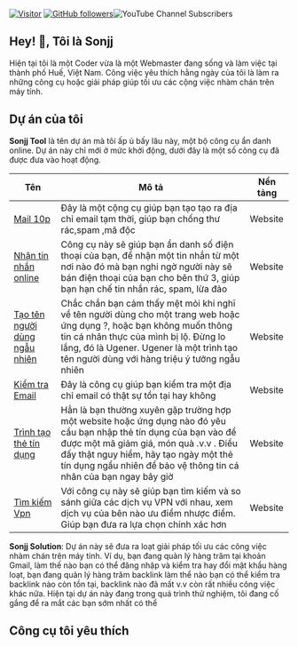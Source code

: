 
[![Visitor](https://visitor-badge.laobi.icu/badge?page_id=public-sonjj/public-sonjj)](https://github.com/public-sonjj) [![GitHub followers](https://img.shields.io/github/followers/public-sonjj.svg?style=social&label=Follow)](https://github.com/public-sonjj?tab=followers)![YouTube Channel Subscribers](https://img.shields.io/youtube/channel/subscribers/UCIevahX9MAHLL321q_x9-RQ?style=social)
## Hey! 👋, Tôi là Sonjj
Hiện tại tôi là một Coder vừa là một Webmaster đang sống và làm việc tại thành phố Huế, Việt Nam. Công việc yêu thích hằng ngày của tôi là làm ra những công cụ hoặc giải pháp giúp tối ưu các cộng việc nhàm chán trên máy tính. 
## Dự án của tôi
**Sonjj Tool**  là tên dự án mà tôi ấp ủ bấy lâu này, một bộ công cụ ẩn danh online. Dự án này chỉ mới ở mức khởi động, dưới đây là một số công cụ đã được đưa vào hoạt động.

| Tên | Mô tả | Nền tảng |
| --------------- | --------------- | --------------- |
| [Mail 10p](https://smailpro.com "Mail 10p") | Đây là một cộng cụ giúp bạn tạo tạo ra địa chỉ email tạm thời, giúp bạn chống thư rác,spam ,mã độc | Website |
| [Nhận tin nhắn online](https://smser.net "Nhận tin nhắn online") | Công cụ này sẽ giúp bạn ẩn danh số điện thoại của bạn, để nhận một tin nhắn từ một nơi nào đó mà bạn nghi ngờ người này sẽ bán điện thoại của bạn cho bên thứ 3, giúp bạn hạn chế tin nhắn rác, spam, lừa đảo | Website |
| [Tạo tên người dùng ngẫu nhiên](https://ugener.com "Tạo tên người dùng ngẫu nhiên") | Chắc chắn bạn cảm thấy mệt mỏi khi nghĩ về tên người dùng cho một trang web hoặc ứng dụng ?, hoặc bạn không muốn thông tin cá nhân thực của mình bị lộ. Đừng lo lắng, đó là Ugener. Ugener là một trình tạo tên người dùng với hàng triệu ý tưởng ngẫu nhiên | Website |
| [Kiểm tra Email](https://ychecker.com "Kiểm tra Email") | Đây là công cụ giúp bạn kiểm tra một địa chỉ email có thật sự tồn tại hay không | Website |
| [Trình tạo thẻ tín dụng](https://cardgener.com "Trình tạo thẻ tín dụng") | Hẳn là bạn thường xuyên gặp trường hợp một website hoặc ứng dụng nào đó yêu cầu bạn nhập thẻ tín dụng của bạn vào để được một mã giảm giá, món quà .v.v . Điều đấy thật nguy hiểm, hãy tạo ngày một thẻ tín dụng ngẩu nhiên để bảo vệ thông tin cá nhân của bạn ngay bây giờ | Website |
|[Tìm kiếm Vpn](https://teahog.com/ "Tìm kiếm Vpn") | Với công cụ này sẽ giúp bạn tìm kiếm và so sánh giữa các dịch vụ VPN với nhau, xem dịch vụ của bên nào ưu điểm nhược điểm. Giúp bạn đưa ra lựa chọn chính xác hơn | Website |

**Sonjj Solution**: Dự án này sẽ đưa ra loạt giải pháp tối ưu các công việc nhàm chán trên máy tính. Ví dụ, bạn đang quản lý hàng trăm tại khoản Gmail, làm thế nào bạn có thể đăng nhập và kiểm tra hay đổi mật khẩu hàng loạt, bạn đang quản lý hàng trăm backlink làm thể nào bạn có thể kiểm tra backlink nào còn tồn tại, backlink nào đã mất v.v còn rất nhiều công việc khác nữa. Hiện tại dự án này đang trong quá trình thử nghiệm, tôi đang cố gắng để ra mắt các bạn sớm nhất có thể

## Công cụ tôi yêu thích

